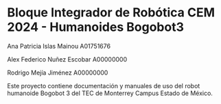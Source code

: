 # Bloque Integrador de Robótica CEM 2024 - Humanoides Bogobot3

Ana Patricia Islas Mainou 		A01751676

Alex Federico Nuñez Escobar 	A00000000

Rodrigo Mejía Jiménez 			A00000000

Este proyecto contiene documentación y manuales de uso del robot humanoide Bogobot 3 del TEC de Monterrey Campus Estado de México.
